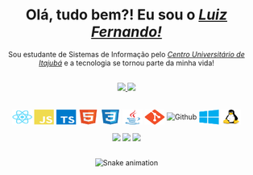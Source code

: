 <div>
  <h1 align="center">Olá, tudo bem?! Eu sou o <a href="https://www.linkedin.com/in/lffernandes23/"><i>Luiz Fernando!</i></a></h1>
  <p align="center">Sou estudante de Sistemas de Informação pelo <a href="https://fepi.br/"><i>Centro Universitário de Itajubá</i></a> e a tecnologia se tornou parte da minha vida! </p>
</div> <br>

<div align="center">
  <a href="https://github.com/lffernandes23">
    <img height="150em" src="https://github-readme-stats.vercel.app/api?username=lffernandes23&count_private=true&include_all_commits=true&show_icons=true&theme=radical&hide_border=false&show_owner=true"/>
    <img height="150em" src="https://github-readme-stats.vercel.app/api/top-langs/?username=lffernandes23&theme=gotham&hide_border=false&&layout=compact"/>
  </a>
</div> <br>

<div align="center" valign="top"><br>
  <img align="center" alt="React" height="30" width="40" src="https://raw.githubusercontent.com/devicons/devicon/master/icons/react/react-original.svg">
  <img align="center" alt="Js" height="30" width="40" src="https://raw.githubusercontent.com/devicons/devicon/master/icons/javascript/javascript-plain.svg">
  <img align="center" alt="Ts" height="30" width="40" src="https://raw.githubusercontent.com/devicons/devicon/master/icons/typescript/typescript-plain.svg">
  <img align="center" alt="HTML" height="30" width="40" src="https://raw.githubusercontent.com/devicons/devicon/master/icons/html5/html5-original.svg">
  <img align="center" alt="CSS" height="30" width="40" src="https://raw.githubusercontent.com/devicons/devicon/master/icons/css3/css3-original.svg">
  <img align="center" alt="React" height="30" width="40" src="https://raw.githubusercontent.com/devicons/devicon/master/icons/java/java-original.svg">
  <img align="center" alt="Git" height="30" width="40" src="https://raw.githubusercontent.com/devicons/devicon/master/icons/git/git-original.svg">
  <img align="center" alt="Github" height="30" width="30" src="https://img.icons8.com/ios-glyphs/30/ffffff/github.png">
  <img align="center" alt="Windows" height="30" width="40" src="https://raw.githubusercontent.com/devicons/devicon/master/icons/windows8/windows8-original.svg">
  <img align="center" alt="Linux" height="30" width="40" src="https://raw.githubusercontent.com/devicons/devicon/master/icons/linux/linux-original.svg">
</div> <br>

<div align="center">
  <a href="https://www.linkedin.com/in/lffernandes23/" target="_blank"><img src="https://img.shields.io/badge/-LinkedIn-%230077B5?style=for-the-badge&logo=linkedin&logoColor=white" target="_blank"></a> 
  <a href="https://www.instagram.com/luizfernando_07" target="_blank"><img src="https://img.shields.io/badge/-Instagram-%23E4405F?style=for-the-badge&logo=instagram&logoColor=white" target="_blank"></a>
  <a href="https://api.whatsapp.com/send?phone=5535991155480" <img src="https://img.shields.io/badge/WhatsApp-25D366?style=for-the-badge&logo=whatsapp&logoColor=white" target="_blank"></a>
  <a href="mailto:lffernandes23@gmail.com"><img src="https://img.shields.io/badge/Gmail-D14836?style=for-the-badge&logo=gmail&logoColor=white target="_blank"></a>
</div> <br>

<div align="center">
  
  ![Snake animation](https://github.com/danielbped/danielbped/blob/output/github-contribution-grid-snake.svg)
  
</div>

